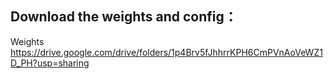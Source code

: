 ## Download the weights and config：
Weights https://drive.google.com/drive/folders/1p4Brv5fJhhrrKPH6CmPVnAoVeWZ1D_PH?usp=sharing

